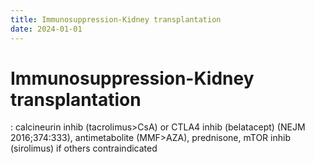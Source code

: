 ```yaml
---
title: Immunosuppression-Kidney transplantation
date: 2024-01-01
---
```

# Immunosuppression-Kidney transplantation

: calcineurin inhib (tacrolimus>CsA) or CTLA4 inhib (belatacept) (NEJM 2016;374:333), antimetabolite (MMF>AZA), prednisone, mTOR inhib (sirolimus) if others contraindicated
